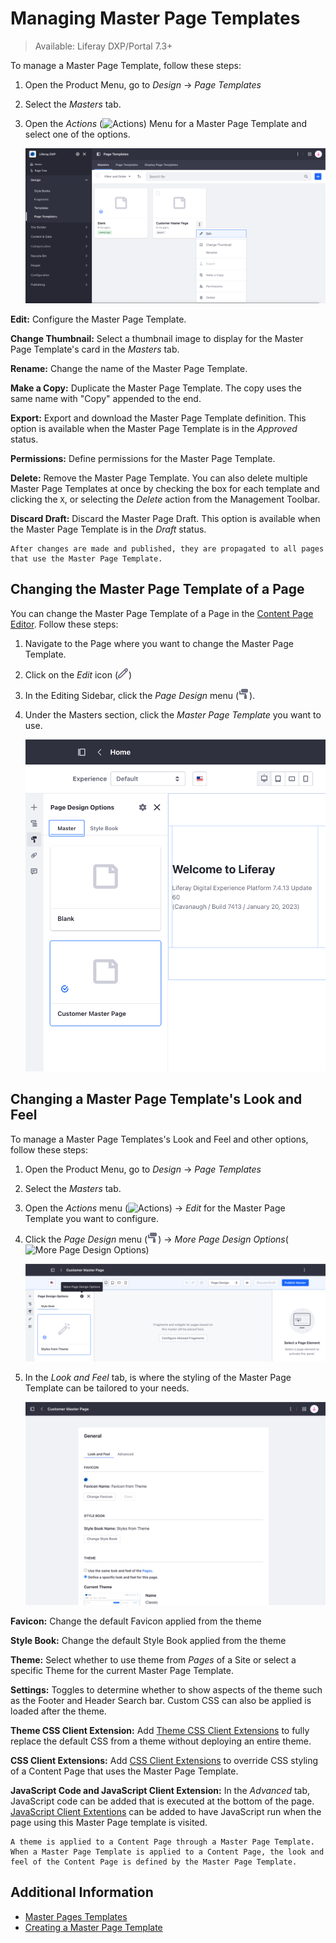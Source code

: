 # Managing Master Page Templates

> Available: Liferay DXP/Portal 7.3+

To manage a Master Page Template, follow these steps:

1. Open the Product Menu, go to *Design* &rarr; *Page Templates*
1. Select the *Masters* tab.
1. Open the *Actions* (![Actions](./../../../images/icon-actions.png)) Menu for a Master Page Template and select one of the options. 

    ![Manage the Master Page Template from the Masters tab of the Page Templates application and opening the Actions Menu.](./managing-master-page-templates/images/01.png)

**Edit:** Configure the Master Page Template.

**Change Thumbnail:** Select a thumbnail image to display for the Master Page Template's card in the *Masters* tab.

**Rename:** Change the name of the Master Page Template.

**Make a Copy:** Duplicate the Master Page Template. The copy uses the same name with "Copy" appended to the end.

**Export:** Export and download the Master Page Template definition. This option is available when the Master Page Template is in the *Approved* status.

**Permissions:** Define permissions for the Master Page Template.

**Delete:** Remove the Master Page Template. You can also delete multiple Master Page Templates at once by checking the box for each template and clicking the `X`, or selecting the *Delete* action from the Management Toolbar.

**Discard Draft:** Discard the Master Page Draft. This option is available when the Master Page Template is in the *Draft* status.

```{note}
After changes are made and published, they are propagated to all pages that use the Master Page Template.
```

## Changing the Master Page Template of a Page

You can change the Master Page Template of a Page in the [Content Page Editor](../using-content-pages/content-page-editor-ui-reference.md). Follow these steps:

1. Navigate to the Page where you want to change the Master Page Template.
1. Click on the *Edit* icon (![Edit icon](../../../images/icon-edit.png))
1. In the Editing Sidebar, click the *Page Design* menu (![Page Design menu](../../../images/icon-format.png)).
1. Under the Masters section, click the *Master Page Template* you want to use.

   ![Click the Master Page Template you want to use through the Page Design menu.](./managing-master-page-templates/images/03.png) 

## Changing a Master Page Template's Look and Feel

To manage a Master Page Templates's Look and Feel and other options, follow these steps:

1. Open the Product Menu, go to *Design* &rarr; *Page Templates*

1. Select the *Masters* tab.

1. Open the *Actions* menu (![Actions](./../../../images/icon-actions.png)) &rarr; *Edit* for the Master Page Template you want to configure.

1. Click the *Page Design* menu (![Page Design menu](../../../images/icon-format.png)) &rarr; *More Page Design Options*(![More Page Design Options](../../../images/icon-cog3.png))

   ![Click More Page Design Options to access the Master Page Template General Options](./managing-master-page-templates/images/06.png) 

1. In the *Look and Feel* tab, is where the styling of the Master Page Template can be tailored to your needs. 

    ![Select a new Master Page Template from the available options.](./managing-master-page-templates/images/05.png)

**Favicon:** Change the default Favicon applied from the theme

**Style Book:** Change the default Style Book applied from the theme

**Theme:** Select whether to use theme from *Pages* of a Site or select a specific Theme for the current Master Page Template.

**Settings:** Toggles to determine whether to show aspects of the theme such as the Footer and Header Search bar. Custom CSS can also be applied is loaded after the theme.

**Theme CSS Client Extension:** Add [Theme CSS Client Extensions](../../../building-applications/client-extensions/browser-based-client-extensions.md#theme-css-client-extensions) to fully replace the default CSS from a theme without deploying an entire theme. 

**CSS Client Extensions:** Add [CSS Client Extensions](../../../building-applications/client-extensions/browser-based-client-extensions.md#css-client-extensions) to override CSS styling of a Content Page that uses the Master Page Template.

**JavaScript Code and JavaScript Client Extension:** In the *Advanced* tab, JavaScript code can be added that is executed at the bottom of the page. [JavaScript Client Extentions](../../../building-applications/client-extensions/browser-based-client-extensions.md#javascript-client-extensions) can be added to have JavaScript run when the page using this Master Page template is visited.

```{note}
A theme is applied to a Content Page through a Master Page Template. When a Master Page Template is applied to a Content Page, the look and feel of the Content Page is defined by the Master Page Template.
```

## Additional Information

- [Master Pages Templates](./master-page-templates.md)
- [Creating a Master Page Template](./creating-a-master-page-template.md)
